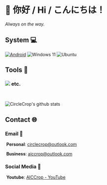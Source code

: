 # 👋 你好 / Hi / こんにちは！ 

*Always on the way.*

## System 💻
[![Android](https://img.shields.io/badge/Android%2013-3DDC84?style=for-the-badge&logo=android&logoColor=white)](https://www.android.com/android-13/)  ![Windows 11](https://img.shields.io/badge/Windows%2011-%230079d5.svg?style=for-the-badge&logo=Windows%2011&logoColor=white) ![Ubuntu](https://img.shields.io/static/v1?style=for-the-badge&message=Ubuntu%20LTS&color=E95420&logo=Ubuntu&logoColor=FFFFFF&label=)

## Tools 🔧
### <img src="https://skillicons.dev/icons?i=pr,ae,ps,au,blender,github"> **etc.** 
<br>

![CircleCrop's github stats](https://github-readme-stats.vercel.app/api?username=CircleCrop&count_private=true&show_icons=true&theme=tokyonight) 

## Contact 🌐

### Email 📧

​	**Personal**: [circlecrop@outlook.com](mailto:circlecrop@outlook.com)

​	**Business**: [aiccrop@outlook.com](mailto:aiccrop@outlook.com)

### Social Media 📱

​	**Youtube**: [AICCrop - YouTube](https://www.youtube.com/@aiccrop)
